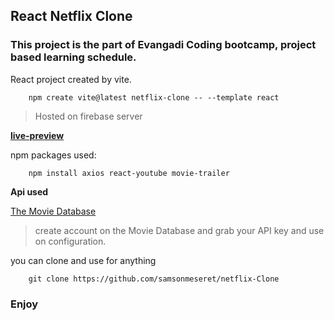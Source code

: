 ## React Netflix Clone  
### This project is the part of Evangadi Coding bootcamp, project based learning schedule.

React project created by vite.
```
    npm create vite@latest netflix-clone -- --template react
```   

> Hosted on firebase server

[**live-preview**](https://netflix-clone-d2860.firebaseapp.com)


npm packages used:
```
    npm install axios react-youtube movie-trailer
```

**Api used**

[The Movie Database](https://www.themoviedb.org/)
> create account on the Movie Database and grab your API key and use on configuration.
   

you can clone and use for anything
```
    git clone https://github.com/samsonmeseret/netflix-Clone
```

### Enjoy